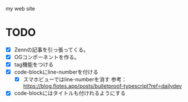 my web site

# TODO

- [x] Zennの記事を引っ張ってくる。
- [x] OGコンポーネントを作る。
- [x] tag機能をつける
- [x] code-blockにline-numberを付ける
	- [x] スマホビューではline-numberを消す
	参考： https://blog.flotes.app/posts/bulletproof-typescript?ref=dailydev
- [x] code-blockにはタイトルも付けれるようにする
